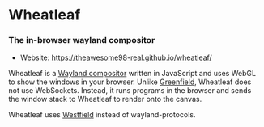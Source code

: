 # Wheatleaf

### The in-browser wayland compositor

- Website: https://theawesome98-real.github.io/wheatleaf/

Wheatleaf is a [Wayland compositor](https://en.wikipedia.org/wiki/Wayland_%28display_server_protocol%29) written in JavaScript and uses WebGL to show the windows in your browser. Unlike [Greenfield](https://github.com/udevbe/greenfield), Wheatleaf does not use WebSockets. Instead, it runs programs in the browser and sends the window stack to Wheatleaf to render onto the canvas.

Wheatleaf uses [Westfield](https://github.com/udevbe/westfield) instead of wayland-protocols.
